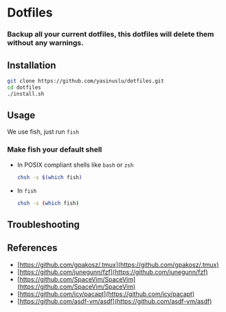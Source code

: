 # Dotfiles

### Backup all your current dotfiles, this dotfiles will delete them without any warnings.

## Installation

```sh
git clone https://github.com/yasinuslu/dotfiles.git
cd dotfiles
./install.sh
```

## Usage

We use fish, just run `fish`

### Make fish your default shell

- In POSIX compliant shells like `bash` or `zsh`

  ```sh
  chsh -s $(which fish)
  ```

- In `fish`

  ```sh
  chsh -s (which fish)
  ```

## Troubleshooting

## References

- [https://github.com/gpakosz/.tmux](https://github.com/gpakosz/.tmux)
- [https://github.com/junegunn/fzf](https://github.com/junegunn/fzf)
- [https://github.com/SpaceVim/SpaceVim](https://github.com/SpaceVim/SpaceVim)
- [https://github.com/icy/pacapt](https://github.com/icy/pacapt)
- [https://github.com/asdf-vm/asdf](https://github.com/asdf-vm/asdf)
